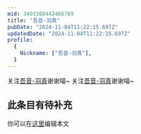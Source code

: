 ```yaml
---
mid: 3493108442466769
title: "吾音-羽真"
pubDate: "2024-11-04T11:22:15.697Z"
updatedDate: "2024-11-04T11:22:15.697Z"
profile:
  {
    Nickname: ["吾音-羽真"],
  }
---
```


关注[吾音-羽真](https://space.bilibili.com/3493108442466769)谢谢喵~ 关注[吾音-羽真](https://space.bilibili.com/3493108442466769)谢谢喵~

## 此条目有待补充
你可以在[这里](https://github.com/Yuhanawa/VTuber.ICU-Content/edit/master/v/吾音-羽真/index.md)编辑本文
